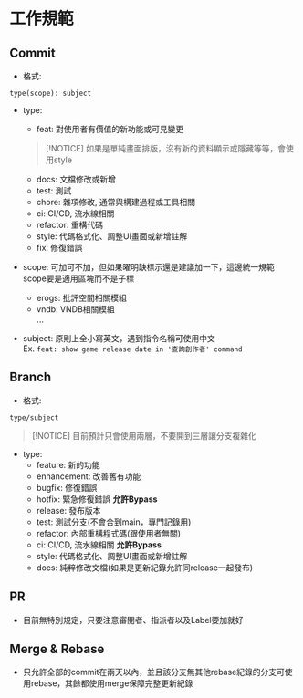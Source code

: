# 工作規範

## Commit

- 格式:
```
type(scope): subject
```

- type:
    - feat: 對使用者有價值的新功能或可見變更  
    >[!NOTICE]
    > 如果是單純畫面排版，沒有新的資料顯示或隱藏等等，會使用style
    - docs: 文檔修改或新增
    - test: 測試
    - chore: 雜項修改, 通常與構建過程或工具相關
    - ci: CI/CD, 流水線相關
    - refactor: 重構代碼
    - style: 代碼格式化、調整UI畫面或新增註解
    - fix: 修復錯誤


- scope: 可加可不加，但如果曜明缺標示還是建議加一下，這邊統一規範scope要是適用區塊而不是子標
    - erogs: 批評空間相關模組
    - vndb: VNDB相關模組  
    ...

- subject: 原則上全小寫英文，遇到指令名稱可使用中文  
Ex. `feat: show game release date in '查詢創作者' command`

## Branch

- 格式:
```
type/subject
```

>[!NOTICE]
> 目前預計只會使用兩層，不要開到三層讓分支複雜化

- type:
    - feature: 新的功能
    - enhancement: 改善舊有功能
    - bugfix: 修復錯誤
    - hotfix: 緊急修復錯誤 **允許Bypass**
    - release: 發布版本
    - test: 測試分支(不會合到main，專門記錄用)
    - refactor: 內部重構程式碼(跟使用者無關)
    - ci: CI/CD, 流水線相關 **允許Bypass**
    - style: 代碼格式化、調整UI畫面或新增註解
    - docs: 純粹修改文檔(如果是更新紀錄允許同release一起發布)

## PR

- 目前無特別規定，只要注意審閱者、指派者以及Label要加就好

## Merge & Rebase

- 只允許全部的commit在兩天以內，並且該分支無其他rebase紀錄的分支可使用rebase，其餘都使用merge保障完整更新紀錄


